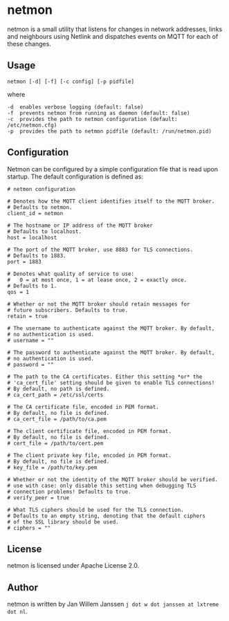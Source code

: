 # netmon

netmon is a small utility that listens for changes in network addresses, links
and neighbours using Netlink and dispatches events on MQTT for each of these 
changes.

## Usage

    netmon [-d] [-f] [-c config] [-p pidfile]

where

    -d  enables verbose logging (default: false)
    -f  prevents netmon from running as daemon (default: false)
    -c  provides the path to netmon configuration (default: /etc/netmon.cfg)
    -p  provides the path to netmon pidfile (default: /run/netmon.pid)

## Configuration

Netmon can be configured by a simple configuration file that is read upon startup. The default configuration is defined as:

    # netmon configuration

    # Denotes how the MQTT client identifies itself to the MQTT broker.
    # Defaults to netmon.
    client_id = netmon
    
    # The hostname or IP address of the MQTT broker
    # Defaults to localhost.
    host = localhost

    # The port of the MQTT broker, use 8883 for TLS connections.
    # Defaults to 1883.
    port = 1883
    
    # Denotes what quality of service to use: 
    #   0 = at most once, 1 = at lease once, 2 = exactly once.
    # Defaults to 1.
    qos = 1
    
    # Whether or not the MQTT broker should retain messages for 
    # future subscribers. Defaults to true.
    retain = true
    
    # The username to authenticate against the MQTT broker. By default,
    # no authentication is used.
    # username = ""

    # The password to authenticate against the MQTT broker. By default,
    # no authentication is used.
    # password = ""
    
    # The path to the CA certificates. Either this setting *or* the
    # 'ca_cert_file' setting should be given to enable TLS connections!
    # By default, no path is defined.
    # ca_cert_path = /etc/ssl/certs
    
    # The CA certificate file, encoded in PEM format.
    # By default, no file is defined.
    # ca_cert_file = /path/to/ca.pem
    
    # The client certificate file, encoded in PEM format.
    # By default, no file is defined.
    # cert_file = /path/to/cert.pem
    
    # The client private key file, encoded in PEM format.
    # By default, no file is defined.
    # key_file = /path/to/key.pem
    
    # Whether or not the identity of the MQTT broker should be verified.
    # use with case: only disable this setting when debugging TLS 
    # connection problems! Defaults to true.
    # verify_peer = true

    # What TLS ciphers should be used for the TLS connection.
    # Defaults to an empty string, denoting that the default ciphers
    # of the SSL library should be used.
    # ciphers = ""


## License

netmon is licensed under Apache License 2.0.

## Author

netmon is written by Jan Willem Janssen `j dot w dot janssen at lxtreme dot nl`.
